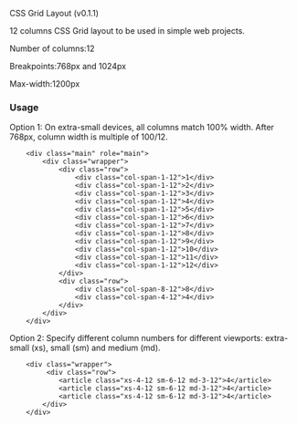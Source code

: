 CSS Grid Layout (v0.1.1)

12 columns CSS Grid layout to be used in simple web projects.

Number of columns:12

Breakpoints:768px and 1024px

Max-width:1200px

### Usage ###
Option 1:
On extra-small devices, all columns match 100% width. After 768px, column width is multiple of 100/12.
```
	<div class="main" role="main">
        <div class="wrapper">
            <div class="row">
                <div class="col-span-1-12">1</div>
                <div class="col-span-1-12">2</div>
                <div class="col-span-1-12">3</div>
                <div class="col-span-1-12">4</div>
                <div class="col-span-1-12">5</div>
                <div class="col-span-1-12">6</div>
                <div class="col-span-1-12">7</div>
                <div class="col-span-1-12">8</div>
                <div class="col-span-1-12">9</div>
                <div class="col-span-1-12">10</div>
                <div class="col-span-1-12">11</div>
                <div class="col-span-1-12">12</div>
            </div>
            <div class="row">
                <div class="col-span-8-12">8</div>
                <div class="col-span-4-12">4</div>
            </div>
        </div>
    </div>
```

Option 2:
Specify different column numbers for different viewports: extra-small (xs), small (sm) and medium (md).
```
	<div class="wrapper">
         <div class="row">
			<article class="xs-4-12 sm-6-12 md-3-12">4</article>
			<article class="xs-4-12 sm-6-12 md-3-12">4</article>
			<article class="xs-4-12 sm-6-12 md-3-12">4</article>
		</div>
	</div>
```
